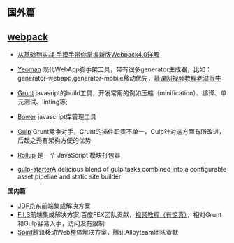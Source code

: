## **国外篇**

## [webpack](https://legacy.gitbook.com/book/nowgoant/fek-awesome/edit#)

 - [从基础到实战 手摸手带你掌握新版Webpack4.0详解](https://juejin.im/post/5cb36a3ef265da03a1581d6d?utm_source=gold_browser_extension)

* [Yeoman](http://yeoman.io/) 现代WebApp脚手架工具，带有很多generator生成器，比如：generator-webapp,generator-mobile移动优先，[慕课网视频教程](http://www.imooc.com/learn/30)[老湿很牛](https://github.com/materliu)

* [Grunt](http://www.gruntjs.net/) javasript的build工具，开发常用的例如压缩（minification）、编译、单元测试、linting等;

* [Bower](http://www.baidu.com/s?wd=Bower&rsv_spt=1&issp=1&f=8&rsv_bp=0&rsv_idx=2&ie=utf-8&tn=baiduhome_pg&rsv_enter=1&inputT=2483) javascript库管理工具

* [Gulp](http://gulpjs.com/) Grunt竞争对手，Grunt的插件职责不单一，Gulp针对这方面有所改进，后起之秀有架构方便的优势

* [Rollup](http://www.rollupjs.com/) 是一个 JavaScript 模块打包器

* [gulp-starter](https://github.com/vigetlabs/gulp-starter)A delicious blend of gulp tasks combined into a configurable asset pipeline and static site builder

**国内篇**

* [JDF](https://github.com/putaoshu/jdf)京东前端集成解决方案
* [F.I.S](http://fis.baidu.com/)前端集成解决方案,百度FEX团队贡献，[视频教程（有惊喜）](http://www.imooc.com/learn/220)，相对Grunt和Gulp容易入手，访问没有限制
* [Spirit](http://alloyteam.github.io/Spirit/)腾讯移动Web整体解决方案，腾讯Alloyteam团队贡献



